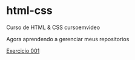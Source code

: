 # html-css
 Curso de HTML & CSS cursoemvideo

 Agora aprendendo a gerenciar meus repositorios
 
 <a href="https://vinniciusgabriel.github.io/html-css/exercicios/modulo01/ex001/index.html">Exercicio 001</a>
